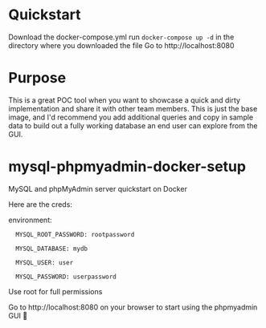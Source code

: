 # Quickstart
Download the docker-compose.yml
run `docker-compose up -d` in the directory where you downloaded the file
Go to http://localhost:8080

# Purpose
This is a great POC tool when you want to showcase a quick and dirty implementation and share it with other team members. This is just the base image, and I'd recommend you add additional queries and copy in sample data to build out a fully working database an end user can explore from the GUI.

# mysql-phpmyadmin-docker-setup
MySQL and phpMyAdmin server quickstart on Docker


Here are the creds:

environment:
      
      MYSQL_ROOT_PASSWORD: rootpassword
      
      MYSQL_DATABASE: mydb
      
      MYSQL_USER: user
      
      MYSQL_PASSWORD: userpassword

Use root for full permissions

Go to http://localhost:8080 on your browser to start using the phpmyadmin GUI 🎉
